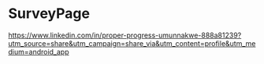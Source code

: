# SurveyPage


https://www.linkedin.com/in/proper-progress-umunnakwe-888a81239?utm_source=share&utm_campaign=share_via&utm_content=profile&utm_medium=android_app